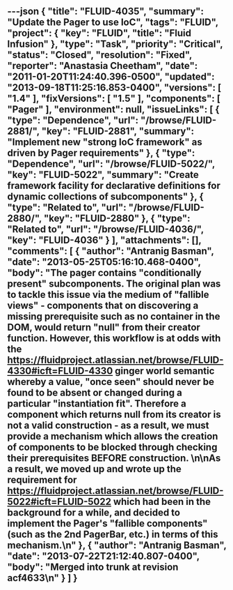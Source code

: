 ---json
{
  "title": "FLUID-4035",
  "summary": "Update the Pager to use IoC",
  "tags": "FLUID",
  "project": {
    "key": "FLUID",
    "title": "Fluid Infusion"
  },
  "type": "Task",
  "priority": "Critical",
  "status": "Closed",
  "resolution": "Fixed",
  "reporter": "Anastasia Cheetham",
  "date": "2011-01-20T11:24:40.396-0500",
  "updated": "2013-09-18T11:25:16.853-0400",
  "versions": [
    "1.4"
  ],
  "fixVersions": [
    "1.5"
  ],
  "components": [
    "Pager"
  ],
  "environment": null,
  "issueLinks": [
    {
      "type": "Dependence",
      "url": "/browse/FLUID-2881/",
      "key": "FLUID-2881",
      "summary": "Implement new \"strong IoC framework\" as driven by Pager requirements"
    },
    {
      "type": "Dependence",
      "url": "/browse/FLUID-5022/",
      "key": "FLUID-5022",
      "summary": "Create framework facility for declarative definitions for dynamic collections of subcomponents"
    },
    {
      "type": "Related to",
      "url": "/browse/FLUID-2880/",
      "key": "FLUID-2880"
    },
    {
      "type": "Related to",
      "url": "/browse/FLUID-4036/",
      "key": "FLUID-4036"
    }
  ],
  "attachments": [],
  "comments": [
    {
      "author": "Antranig Basman",
      "date": "2013-05-25T05:16:10.468-0400",
      "body": "The pager contains \"conditionally present\" subcomponents. The original plan was to tackle this issue via the medium of \"fallible views\" - components that on discovering a missing prerequisite such as no container in the DOM, would return \"null\" from their creator function. However, this workflow is at odds with the <https://fluidproject.atlassian.net/browse/FLUID-4330#icft=FLUID-4330> ginger world semantic whereby a value, \"once seen\" should never be found to be absent or changed during a particular \"instantiation fit\". Therefore a component which returns null from its creator is not a valid construction - as a result, we must provide a mechanism which allows the creation of components to be blocked through checking their prerequisites BEFORE construction.&#x20;\n\nAs a result, we moved up and wrote up the requirement for <https://fluidproject.atlassian.net/browse/FLUID-5022#icft=FLUID-5022> which had been in the background for a while, and decided to implement the Pager's \"fallible components\" (such as the 2nd PagerBar, etc.) in terms of this mechanism.\n"
    },
    {
      "author": "Antranig Basman",
      "date": "2013-07-22T21:12:40.807-0400",
      "body": "Merged into trunk at revision acf4633\n"
    }
  ]
}
---

        